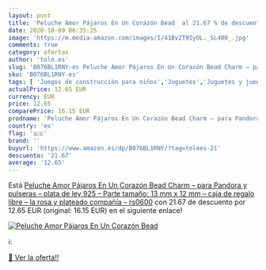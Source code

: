 ```yaml
---
layout: post
title: 'Peluche Amor Pájaros En Un Corazón Bead  al 21.67 % de descuento'
date: 2020-10-09 06:35:25
image: 'https://m.media-amazon.com/images/I/41Bv2T9IyOL._SL400_.jpg'
comments: true
category: ofertas
author: 'tole.es'
slug: 'B076BL1RNY-es Peluche Amor Pájaros En Un Corazón Bead Charm – para...'
sku: 'B076BL1RNY-es'
tags: [ 'Juegos de construcción para niños','Juguetes','Juguetes y juegos','peluche', ]
actualPrice: 12.65 EUR
currency: EUR
price: 12.65
comparePrice: 16.15 EUR
prodname: 'Peluche Amor Pájaros En Un Corazón Bead Charm – para Pandora y pulseras – plata de ley 925 – Parte tamaño: 13 mm x 12 mm – caja de regalo libre – la rosa y plateado compañía – rs0600'
country: 'es'
flag: '🇪🇸'
brand: ''
buyurl: 'https://www.amazon.es/dp/B076BL1RNY/?tag=tolees-21'
descuento: '21.67'
average: '12.65'
---
```


Está [Peluche Amor Pájaros En Un Corazón Bead Charm – para Pandora y pulseras – plata de ley 925 – Parte tamaño: 13 mm x 12 mm – caja de regalo libre – la rosa y plateado compañía – rs0600](https://www.amazon.es/dp/B076BL1RNY/?tag=tolees-21) con 21.67 de descuento por 12.65 EUR (original: 16.15 EUR) en el siguiente enlace!

[![Peluche Amor Pájaros En Un Corazón Bead ](https://m.media-amazon.com/images/I/41Bv2T9IyOL._SL400_.jpg)](https://www.amazon.es/dp/B076BL1RNY/?tag=tolees-21)

ℹ️:


[🛒 Ver la oferta!!](https://www.amazon.es/dp/B076BL1RNY/?tag=tolees-21)
